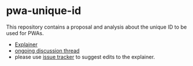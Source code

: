 # pwa-unique-id
This repository contains a proposal and analysis about the unique ID to be used for PWAs. 

- [Explainer](explainers.md)
- [ongoing discussion thread](https://github.com/w3c/manifest/issues/586)
- please use [issue tracker](https://github.com/philloooo/pwa-unique-id/issues) to suggest edits to the explainer.